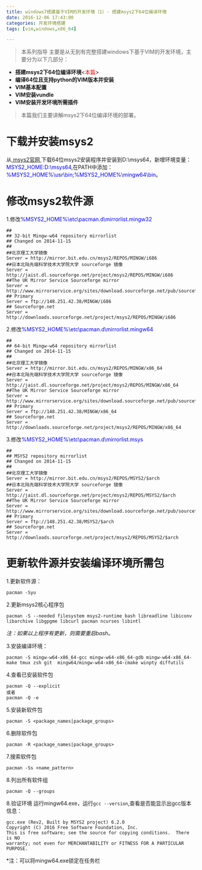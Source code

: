 ```yaml
---
title: windows7搭建基于VIM的开发环境（1）- 搭建msys2下64位编译环境
date: 2016-12-06 17:43:00
categories: 开发环境搭建
tags: [vim,windows,x86_64]

---
```


> 本系列指导 主要是从无到有完整搭建windows下基于VIM的开发环境，主要分为以下几部分：

- **搭建msys2下64位编译环境**<<font color=red>本篇</font>>
- **编译64位且支持python的VIM版本并安装**
- **VIM基本配置**
- **VIM安装vundle**
- **VIM安装开发环境所需插件**

>本篇我们主要讲解msys2下64位编译环境的部署。

# 下载并安装msys2
从[ msys2官网 ](http://msys2.github.io/)下载64位msys2安装程序并安装到D:\msys64，新增环境变量：<font color=blue >MSYS2_HOME:D:\msys64</font>,在PATH中添加：<font color=blue >%MSYS2_HOME%\usr\bin;%MSYS2_HOME%\mingw64\bin</font>。


# 修改msys2软件源
1.修改<font color=blue >%MSYS2_HOME%\etc\pacman.d\mirrorlist.mingw32</font>
```
##
## 32-bit Mingw-w64 repository mirrorlist
## Changed on 2014-11-15
##
##北京理工大学镜像
Server = http://mirror.bit.edu.cn/msys2/REPOS/MINGW/i686
##日本北陆先端科学技术大学院大学 sourceforge 镜像
Server = http://jaist.dl.sourceforge.net/project/msys2/REPOS/MINGW/i686
##The UK Mirror Service Sourceforge mirror
Server = http://www.mirrorservice.org/sites/download.sourceforge.net/pub/sourceforge/m/ms/msys2/REPOS/MINGW/i686
## Primary
Server = ftp://148.251.42.38/MINGW/i686
## Sourceforge.net
Server = http://downloads.sourceforge.net/project/msys2/REPOS/MINGW/i686
```
2.修改<font color=blue >%MSYS2_HOME%\etc\pacman.d\mirrorlist.mingw64</font>

```
##
## 64-bit Mingw-w64 repository mirrorlist
## Changed on 2014-11-15
##
##北京理工大学镜像
Server = http://mirror.bit.edu.cn/msys2/REPOS/MINGW/x86_64
##日本北陆先端科学技术大学院大学 sourceforge 镜像
Server = http://jaist.dl.sourceforge.net/project/msys2/REPOS/MINGW/x86_64
##The UK Mirror Service Sourceforge mirror
Server = http://www.mirrorservice.org/sites/download.sourceforge.net/pub/sourceforge/m/ms/msys2/REPOS/MINGW/x86_64
## Primary
Server = ftp://148.251.42.38/MINGW/x86_64
## Sourceforge.net
Server = http://downloads.sourceforge.net/project/msys2/REPOS/MINGW/x86_64
```

3.修改<font color=blue >%MSYS2_HOME%\etc\pacman.d\mirrorlist.msys</font>

```
##
## MSYS2 repository mirrorlist
## Changed on 2014-11-15
##
##北京理工大学镜像
Server = http://mirror.bit.edu.cn/msys2/REPOS/MSYS2/$arch
##日本北陆先端科学技术大学院大学 sourceforge 镜像
Server = http://jaist.dl.sourceforge.net/project/msys2/REPOS/MSYS2/$arch
##The UK Mirror Service Sourceforge mirror
Server = http://www.mirrorservice.org/sites/download.sourceforge.net/pub/sourceforge/m/ms/msys2/REPOS/MSYS2/$arch
## Primary
Server = ftp://148.251.42.38/MSYS2/$arch
## Sourceforge.net
Server = http://downloads.sourceforge.net/project/msys2/REPOS/MSYS2/$arch
```



# 更新软件源并安装编译环境所需包

1.更新软件源：

```
pacman -Syu
```

2.更新msys2核心程序包

```
pacman -S --needed filesystem msys2-runtime bash libreadline libiconv libarchive libgpgme libcurl pacman ncurses libintl
```
*注：如果以上程序有更新，则需要重启bash。*

3.安装编译环境：

```
pacman -S mingw-w64-x86_64-gcc mingw-w64-x86_64-gdb mingw-w64-x86_64-make tmux zsh git  mingw64/mingw-w64-x86_64-cmake winpty diffutils
```
4.查看已安装软件包

```
pacman -Q --explicit
或者
pacman -Q -e
```
5.安装新软件包

```
pacman -S <package_names|package_groups>
```

6.删除软件包

```
pacman -R <package_names|package_groups>
```

7.搜索软件包

```
pacman -Ss <name_pattern>
```
8.列出所有软件组

```
pacman -Q --groups
```
8.验证环境
运行mingw64.exe，运行`gcc --version`,查看是否能显示出gcc版本信息：

```
gcc.exe (Rev2, Built by MSYS2 project) 6.2.0
Copyright (C) 2016 Free Software Foundation, Inc.
This is free software; see the source for copying conditions.  There is NO
warranty; not even for MERCHANTABILITY or FITNESS FOR A PARTICULAR PURPOSE.

```
*注：可以将mingw64.exe锁定在任务栏
